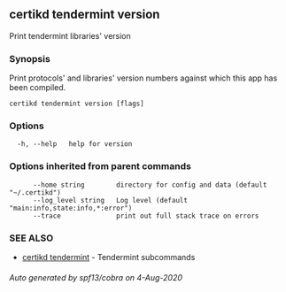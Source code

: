 ## certikd tendermint version

Print tendermint libraries' version

### Synopsis

Print protocols' and libraries' version numbers
against which this app has been compiled.


```
certikd tendermint version [flags]
```

### Options

```
  -h, --help   help for version
```

### Options inherited from parent commands

```
      --home string        directory for config and data (default "~/.certikd")
      --log_level string   Log level (default "main:info,state:info,*:error")
      --trace              print out full stack trace on errors
```

### SEE ALSO

* [certikd tendermint](certikd_tendermint.md)	 - Tendermint subcommands

###### Auto generated by spf13/cobra on 4-Aug-2020
